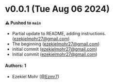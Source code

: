 # v0.0.1 (Tue Aug 06 2024)

#### ⚠️ Pushed to `main`

- Partial update to README, adding instructions. (ezekielmohr27@gmail.com)
- The beginning (ezekielmohr27@gmail.com)
- initial commit (ezekielmohr27@gmail.com)
- Initial commit (ezekielmohr27@gmail.com)

#### Authors: 1

- Ezekiel Mohr ([@Ezmr7](https://github.com/Ezmr7))
